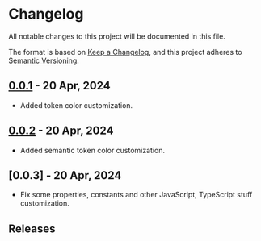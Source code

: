 # Changelog

All notable changes to this project will be documented in this file.

The format is based on [Keep a Changelog](https://keepachangelog.com/en/1.1.0/),
and this project adheres to [Semantic Versioning](https://semver.org/spec/v2.0.0.html).

## [0.0.1] - 20 Apr, 2024

- Added token color customization.

## [0.0.2] - 20 Apr, 2024

- Added semantic token color customization.

## [0.0.3] - 20 Apr, 2024

- Fix some properties, constants and other JavaScript, TypeScript stuff customization.

## Releases
[0.0.2]: https://github.com/duttdutt/sublime-theme/compare/v0.0.1...v0.0.2
[0.0.1]: https://github.com/duttdutt/sublime-theme/releases/tag/v0.0.1